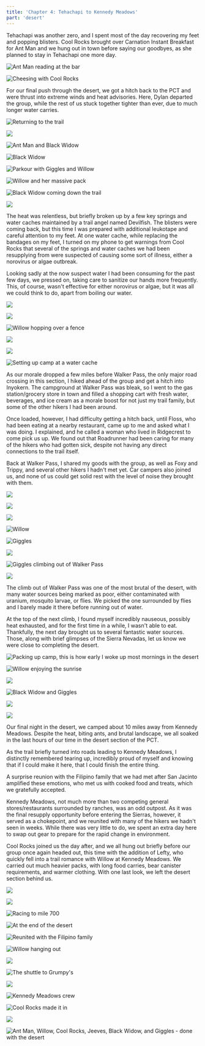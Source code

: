 ```yaml
---
title: 'Chapter 4: Tehachapi to Kennedy Meadows'
part: 'desert'
---
```


<script lang="ts">
import Images from '$lib/components/Images.svelte';
</script>

Tehachapi was another zero, and I spent most of the day recovering my feet and popping blisters. Cool Rocks brought over
Carnation Instant Breakfast for Ant Man and we hung out in town before saying our goodbyes, as she planned to stay in
Tehachapi one more day.

![Ant Man reading at the bar](https://cdn.jeeveshikedthepct.com/images/7fd00dd7-9ba2-401e-dc45-b3008fdce100.jpeg)

![Cheesing with Cool Rocks](https://cdn.jeeveshikedthepct.com/images/83d3bf06-ccd8-4eda-6d35-e147f1888600.jpeg)

For our final push through the desert, we got a hitch back to the PCT and were thrust into extreme winds and heat
advisories. Here, Dylan departed the group, while the rest of us stuck together tighter than ever, due to much longer
water carries.

![Returning to the trail](https://cdn.jeeveshikedthepct.com/images/6c5af36b-4214-4789-4efe-7e41fba8a700.jpeg)

![](https://cdn.jeeveshikedthepct.com/images/3ac1ec82-9f71-4d1c-405d-7d1c5a5a1600.jpeg)

![Ant Man and Black Widow](https://cdn.jeeveshikedthepct.com/images/afaeaff6-8cfb-4fa1-0a31-2dad98baf800.jpeg)

![Black Widow](https://cdn.jeeveshikedthepct.com/images/6bc7aaad-7b33-46cf-2261-aba853adc700.jpeg)

![Parkour with Giggles and Willow](https://cdn.jeeveshikedthepct.com/images/7d8c5e98-0401-40c0-1017-89fb73ad3500.jpeg)

![Willow and her massive pack](https://cdn.jeeveshikedthepct.com/images/3ee6c585-55c0-4e2e-feff-93297d598000.jpeg)

![Black Widow coming down the trail](https://cdn.jeeveshikedthepct.com/images/6fe60055-4c5f-4ea0-d88d-72ee2503b800.jpeg)

![](https://cdn.jeeveshikedthepct.com/images/a788e02e-975a-40c8-f44c-6ec6f46ae800.jpeg)

The heat was relentless, but briefly broken up by a few key springs and water caches maintained by a trail angel named
Devilfish. The blisters were coming back, but this time I was prepared with additional leukotape and careful attention
to my feet. At one water cache, while replacing the bandages on my feet, I turned on my phone to get warnings from Cool
Rocks that several of the springs and water caches we had been resupplying from were suspected of causing some sort of
illness, either a norovirus or algae outbreak.

Looking sadly at the now suspect water I had been consuming for the past few days, we pressed on, taking care to
sanitize our hands more frequently. This, of course, wasn't effective for either norovirus or algae, but it was all we
could think to do, apart from boiling our water.

![](https://cdn.jeeveshikedthepct.com/images/302db0df-c986-48fc-07f0-db7a743e7100.jpeg)

![](https://cdn.jeeveshikedthepct.com/images/bd1ff2b0-64d2-42ea-61b7-d30bf145f200.jpeg)

![Willow hopping over a fence](https://cdn.jeeveshikedthepct.com/images/54a3468b-9916-4ec3-4d9f-afb5f3381c00.jpeg)

![](https://cdn.jeeveshikedthepct.com/images/b33dc8dd-b3b0-4164-43ca-49e096f99900.jpeg)

![](https://cdn.jeeveshikedthepct.com/images/a4416d9d-260c-4f9a-be75-5e5f4510f200.jpeg)

![Setting up camp at a water cache](https://cdn.jeeveshikedthepct.com/images/7302bb4f-f84c-4f58-0424-efdfb4a03d00.jpeg)

As our morale dropped a few miles before Walker Pass, the only major road crossing in this section, I hiked ahead of the
group and get a hitch into Inyokern. The campground at Walker Pass was bleak, so I went to the gas station/grocery store
in town and filled a shopping cart with fresh water, beverages, and ice cream as a morale boost for not just my trail
family, but some of the other hikers I had been around.

Once loaded, however, I had difficulty getting a hitch back, until Floss, who had been eating at a nearby restaurant,
came up to me and asked what I was doing. I explained, and he called a woman who lived in Ridgecrest to come pick us up.
We found out that Roadrunner had been caring for many of the hikers who had gotten sick, despite not having any direct
connections to the trail itself.

Back at Walker Pass, I shared my goods with the group, as well as Foxy and Trippy, and several other hikers I hadn't met
yet. Car campers also joined us, and none of us could get solid rest with the level of noise they brought with them.

![](https://cdn.jeeveshikedthepct.com/images/4849b524-5f54-48cc-28d1-5ac3fa5e4600.jpeg)

![](https://cdn.jeeveshikedthepct.com/images/02a6f398-45ea-446a-ca9c-d7a3687ff500.jpeg)

![](https://cdn.jeeveshikedthepct.com/images/7cb371d0-4745-49c6-ad19-b110a6701500.jpeg)

![Willow](https://cdn.jeeveshikedthepct.com/images/6c402380-8a02-4cc8-fea1-2bf5cd235600.jpeg)

![Giggles](https://cdn.jeeveshikedthepct.com/images/e7e4e02a-f5f2-4f17-19ad-12ec40093600.jpeg)

![](https://cdn.jeeveshikedthepct.com/images/cbc10c88-1273-430d-a13b-2c5ba6d50500.jpeg)

![Giggles climbing out of Walker Pass](https://cdn.jeeveshikedthepct.com/images/09a6b066-686d-49f6-b96c-e3eee5174500.jpeg)

![](https://cdn.jeeveshikedthepct.com/images/b07c9afd-8e63-46e9-e199-a32cb285dc00.jpeg)

The climb out of Walker Pass was one of the most brutal of the desert, with many water sources being marked as poor,
either contaminated with uranium, mosquito larvae, or flies. We picked the one surrounded by flies and I barely made it
there before running out of water.

At the top of the next climb, I found myself incredibly nauseous, possibly heat exhausted, and for the first time in a
while, I wasn't able to eat. Thankfully, the next day brought us to several fantastic water sources. Those, along with
brief glimpses of the Sierra Nevadas, let us know we were close to completing the desert.

![Packing up camp, this is how early I woke up most mornings in the desert](https://cdn.jeeveshikedthepct.com/images/c50cc177-343d-4d13-a3d3-c42ac9ace100.jpeg)

![Willow enjoying the sunrise](https://cdn.jeeveshikedthepct.com/images/ba6259d4-4a60-4196-eeaf-92acc75cd100.jpeg)

![](https://cdn.jeeveshikedthepct.com/images/d52ca189-8794-4001-f8c7-0833db0d9c00.jpeg)

![Black Widow and Giggles](https://cdn.jeeveshikedthepct.com/images/1e79704a-95c8-4274-6743-5dc611d69d00.jpeg)

![](https://cdn.jeeveshikedthepct.com/images/145ecd4e-a64e-4a5a-e8f8-785897083500.jpeg)

![](https://cdn.jeeveshikedthepct.com/images/d1836911-a711-49ed-51a7-32724a7a6300.jpeg)

Our final night in the desert, we camped about 10 miles away from Kennedy Meadows. Despite the heat, biting ants, and
brutal landscape, we all soaked in the last hours of our time in the desert section of the PCT.

As the trail briefly turned into roads leading to Kennedy Meadows, I distinctly remembered tearing up, incredibly proud
of myself and knowing that if I could make it here, that I could finish the entire thing.

A surprise reunion with the Filipino family that we had met after San Jacinto amplified these emotions, who met us with
cooked food and treats, which we gratefully accepted.

Kennedy Meadows, not much more than two competing general stores/restaurants surrounded by ranches, was an odd outpost.
As it was the final resupply opportunity before entering the Sierras, however, it served as a chokepoint, and we
reunited with many of the hikers we hadn't seen in weeks. While there was very little to do, we spent an extra day here
to swap out gear to prepare for the rapid change in environment.

Cool Rocks joined us the day after, and we all hung out briefly before our group once again headed out, this time with
the addition of Lefty, who quickly fell into a trail romance with Willow at Kennedy Meadows. We carried out much heavier
packs, with long food carries, bear canister requirements, and warmer clothing. With one last look, we left the desert
section behind us.

![](https://cdn.jeeveshikedthepct.com/images/8cf18dd0-75ae-4405-4586-a0cf0bc88b00.jpeg)

![](https://cdn.jeeveshikedthepct.com/images/0d0e2fc4-d298-4e7c-3a66-05fcc8e01b00.jpeg)

![Racing to mile 700](https://cdn.jeeveshikedthepct.com/images/dd237ea3-156b-48fb-3739-ebb790726000.jpeg)

![At the end of the desert](https://cdn.jeeveshikedthepct.com/images/6f8bbc79-83f1-4187-3667-f297808db900.jpeg)

![Reunited with the Filipino family](https://cdn.jeeveshikedthepct.com/images/cfa32e50-2dcc-4dcb-92f5-c7152811c100.jpeg)

![Willow hanging out](https://cdn.jeeveshikedthepct.com/images/ce9eae18-40f0-4c13-436d-bb2b78eb1f00.jpeg)

![](https://cdn.jeeveshikedthepct.com/images/4a88c622-fa6b-44ef-2553-ac00df7d2900.jpeg)

![The shuttle to Grumpy's](https://cdn.jeeveshikedthepct.com/images/02c499f6-6e6c-4259-7275-df18fb82ba00.jpeg)

![](https://cdn.jeeveshikedthepct.com/images/f4de57dd-b242-4f16-39a5-be1240f07f00.jpeg)

![Kennedy Meadows crew](https://cdn.jeeveshikedthepct.com/images/0d11b3ab-1eb5-43d2-2915-ea9d871f0900.jpeg)

![Cool Rocks made it in](https://cdn.jeeveshikedthepct.com/images/77a54213-236a-4e8e-0842-b5171454aa00.jpeg)

![](https://cdn.jeeveshikedthepct.com/images/c9975c81-ce76-40d1-f6f8-3847f73bb600.jpeg)

![Ant Man, Willow, Cool Rocks, Jeeves, Black Widow, and Giggles - done with the desert](https://cdn.jeeveshikedthepct.com/images/974347fe-f238-4307-8a4a-946dd4516000.jpeg)
